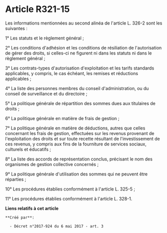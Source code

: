 # Article R321-15

Les informations mentionnées au second alinéa de l'article L. 326-2 sont les suivantes :

1° Les statuts et le règlement général ;

2° Les conditions d'adhésion et les conditions de résiliation de l'autorisation de gérer des droits, si celles-ci ne figurent
ni dans les statuts ni dans le règlement général ;

3° Les contrats-types d'autorisation d'exploitation et les tarifs standards applicables, y compris, le cas échéant, les
remises et réductions applicables ;

4° La liste des personnes membres du conseil d'administration, ou du conseil de surveillance et du directoire ;

5° La politique générale de répartition des sommes dues aux titulaires de droits ;

6° La politique générale en matière de frais de gestion ;

7° La politique générale en matière de déductions, autres que celles concernant les frais de gestion, effectuées sur les
revenus provenant de l'exploitation des droits et sur toute recette résultant de l'investissement de ces revenus, y compris
aux fins de la fourniture de services sociaux, culturels et éducatifs ;

8° La liste des accords de représentation conclus, précisant le nom des organismes de gestion collective concernés ;

9° La politique générale d'utilisation des sommes qui ne peuvent être réparties ;

10° Les procédures établies conformément à l'article L. 325-5 ;

11° Les procédures établies conformément à l'article L. 328-1.

**Liens relatifs à cet article**

	**Créé par**:

	  - Décret n°2017-924 du 6 mai 2017 - art. 3
